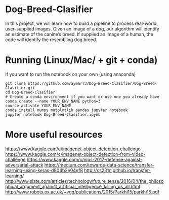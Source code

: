 # Dog-Breed-Clasifier

In this project, we will learn how to build a pipeline to process real-world, user-supplied images. Given an image of a dog, our algorithm will identify an estimate of the canine’s breed. If supplied an image of a human, the code will identify the resembling dog breed.

# Running (Linux/Mac/ + git + conda)

If you want to run the notebook on your own (using anaconda)

    git clone https://github.com/aymar73/Dog-Breed-Clasifier/Dog-Breed-Clasifier.git
    cd Dog-Breed-Clasifier
    # Create a conda environment if you want or use one you already have
    conda create --name YOUR_ENV_NAME python=3
    source activate YOUR_ENV_NAME
    conda install numpy matplotlib pandas jupyter notebook
    jupyter notebook Dog-Breed-Clasifier.ipynb
    
# More useful resources

https://www.kaggle.com/c/imagenet-object-detection-challenge
https://www.kaggle.com/c/imagenet-object-detection-from-video-challenge
https://www.kaggle.com/c/nips-2017-defense-against-adversarial-attack
https://medium.com/towards-data-science/transfer-learning-using-keras-d804b2e04ef8
http://cs231n.github.io/transfer-learning/
http://www.slate.com/articles/technology/future_tense/2016/04/the_philosophical_argument_against_artificial_intelligence_killing_us_all.html
http://www.robots.ox.ac.uk/~vgg/publications/2015/Parkhi15/parkhi15.pdf


